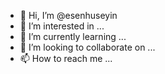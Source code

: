 - 👋 Hi, I’m @esenhuseyin
- 👀 I’m interested in ...
- 🌱 I’m currently learning ...
- 💞️ I’m looking to collaborate on ...
- 📫 How to reach me ...

<!---
esenhuseyin/esenhuseyin is a ✨ special ✨ repository because its `README.md` (this file) appears on your GitHub profile.
You can click the Preview link to take a look at your changes.
--->
